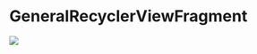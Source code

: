 # GeneralRecyclerViewFragment
[![](https://jitpack.io/v/348476129/GeneralRecyclerViewFragment.svg)](https://jitpack.io/#348476129/GeneralRecyclerViewFragment)
